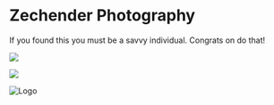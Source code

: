 # Zechender Photography

If you found this you must be a savvy individual. Congrats on do that!



![](https://github-readme-stats.vercel.app/api/top-langs/?username=mrzech&theme=dark&hide_border=false&include_all_commits=false&count_private=false&layout=compact)

[![](https://visitcount.itsvg.in/api?id=mrzech&icon=0&color=0)](https://visitcount.itsvg.in)

![Logo](https://cdn.discordapp.com/attachments/828911841052852265/1135067662263795762/Zech_minimalist_abstract_logo_black_white_grey_f4009083-43a4-4c35-b01d-fd78a2671df7_2.png)
